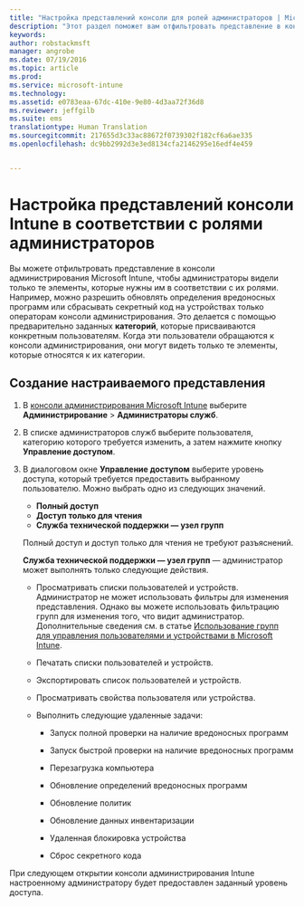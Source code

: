 ```yaml
---
title: "Настройка представлений консоли для ролей администраторов | Microsoft Intune"
description: "Этот раздел поможет вам отфильтровать представление в консоли администрирования Intune, чтобы администраторы видели только те элементы, которые нужны им в соответствии с их ролями."
keywords: 
author: robstackmsft
manager: angrobe
ms.date: 07/19/2016
ms.topic: article
ms.prod: 
ms.service: microsoft-intune
ms.technology: 
ms.assetid: e0783eaa-67dc-410e-9e80-4d3aa72f36d8
ms.reviewer: jeffgilb
ms.suite: ems
translationtype: Human Translation
ms.sourcegitcommit: 217655d3c33ac88672f0739302f182cf6a6ae335
ms.openlocfilehash: dc9bb2992d3e3ed8134cfa2146295e16edf4e459


---
```


# Настройка представлений консоли Intune в соответствии с ролями администраторов
Вы можете отфильтровать представление в консоли администрирования Microsoft Intune, чтобы администраторы видели только те элементы, которые нужны им в соответствии с их ролями. Например, можно разрешить обновлять определения вредоносных программ или сбрасывать секретный код на устройствах только операторам консоли администрирования. Это делается с помощью предварительно заданных **категорий**, которые присваиваются конкретным пользователям. Когда эти пользователи обращаются к консоли администрирования, они могут видеть только те элементы, которые относятся к их категории.

## Создание настраиваемого представления

1.  В [консоли администрирования Microsoft Intune](https://manage.microsoft.com) выберите **Администрирование** &gt; **Администраторы служб**.

2.  В списке администраторов служб выберите пользователя, категорию которого требуется изменить, а затем нажмите кнопку **Управление доступом**.

3.  В диалоговом окне **Управление доступом** выберите уровень доступа, который требуется предоставить выбранному пользователю. Можно выбрать одно из следующих значений.

    -   **Полный доступ**
    -   **Доступ только для чтения**
    -   **Служба технической поддержки — узел групп**

    Полный доступ и доступ только для чтения не требуют разъяснений. <!--- **Helpdesk - Groups Node** allows users to choose from one of the following designations that provide custom levels of access to the [!INCLUDE[wit_nextref](../includes/wit_nextref_md.md)] admin console:--->

    **Служба технической поддержки — узел групп** — администратор может выполнять только следующие действия.

    -   Просматривать списки пользователей и устройств. Администратор не может использовать фильтры для изменения представления. Однако вы можете использовать фильтрацию групп для изменения того, что видит администратор. Дополнительные сведения см. в статье [Использование групп для управления пользователями и устройствами в Microsoft Intune](use-groups-to-manage-users-and-devices-with-microsoft-intune.md).

    -   Печатать списки пользователей и устройств.

    -   Экспортировать список пользователей и устройств.

    -   Просматривать свойства пользователя или устройства.

    -   Выполнить следующие удаленные задачи:

        -   Запуск полной проверки на наличие вредоносных программ

        -   Запуск быстрой проверки на наличие вредоносных программ

        -   Перезагрузка компьютера

        -   Обновление определений вредоносных программ

        -   Обновление политик

        -   Обновление данных инвентаризации

        -   Удаленная блокировка устройства

        -   Сброс секретного кода

При следующем открытии консоли администрирования Intune настроенному администратору будет предоставлен заданный уровень доступа.



<!--HONumber=Jul16_HO4-->


